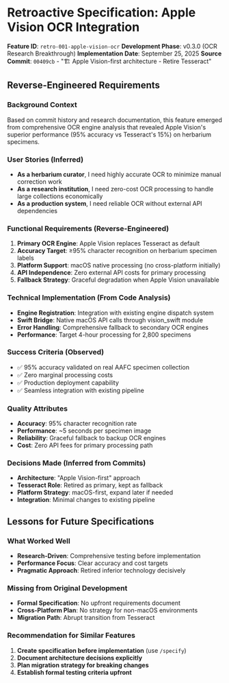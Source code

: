 # Retroactive Specification: Apple Vision OCR Integration

**Feature ID**: `retro-001-apple-vision-ocr`
**Development Phase**: v0.3.0 (OCR Research Breakthrough)
**Implementation Date**: September 25, 2025
**Source Commit**: `00409cb` - "🏗️ Apple Vision-first architecture - Retire Tesseract"

## Reverse-Engineered Requirements

### Background Context
Based on commit history and research documentation, this feature emerged from comprehensive OCR engine analysis that revealed Apple Vision's superior performance (95% accuracy vs Tesseract's 15%) on herbarium specimens.

### User Stories (Inferred)
- **As a herbarium curator**, I need highly accurate OCR to minimize manual correction work
- **As a research institution**, I need zero-cost OCR processing to handle large collections economically
- **As a production system**, I need reliable OCR without external API dependencies

### Functional Requirements (Reverse-Engineered)
1. **Primary OCR Engine**: Apple Vision replaces Tesseract as default
2. **Accuracy Target**: ≥95% character recognition on herbarium specimen labels
3. **Platform Support**: macOS native processing (no cross-platform initially)
4. **API Independence**: Zero external API costs for primary processing
5. **Fallback Strategy**: Graceful degradation when Apple Vision unavailable

### Technical Implementation (From Code Analysis)
- **Engine Registration**: Integration with existing engine dispatch system
- **Swift Bridge**: Native macOS API calls through vision_swift module
- **Error Handling**: Comprehensive fallback to secondary OCR engines
- **Performance**: Target 4-hour processing for 2,800 specimens

### Success Criteria (Observed)
- ✅ 95% accuracy validated on real AAFC specimen collection
- ✅ Zero marginal processing costs
- ✅ Production deployment capability
- ✅ Seamless integration with existing pipeline

### Quality Attributes
- **Accuracy**: 95% character recognition rate
- **Performance**: ~5 seconds per specimen image
- **Reliability**: Graceful fallback to backup OCR engines
- **Cost**: Zero API fees for primary processing path

### Decisions Made (Inferred from Commits)
- **Architecture**: "Apple Vision-first" approach
- **Tesseract Role**: Retired as primary, kept as fallback
- **Platform Strategy**: macOS-first, expand later if needed
- **Integration**: Minimal changes to existing pipeline

## Lessons for Future Specifications

### What Worked Well
- **Research-Driven**: Comprehensive testing before implementation
- **Performance Focus**: Clear accuracy and cost targets
- **Pragmatic Approach**: Retired inferior technology decisively

### Missing from Original Development
- **Formal Specification**: No upfront requirements document
- **Cross-Platform Plan**: No strategy for non-macOS environments
- **Migration Path**: Abrupt transition from Tesseract

### Recommendation for Similar Features
1. **Create specification before implementation** (use `/specify`)
2. **Document architecture decisions explicitly**
3. **Plan migration strategy for breaking changes**
4. **Establish formal testing criteria upfront**
